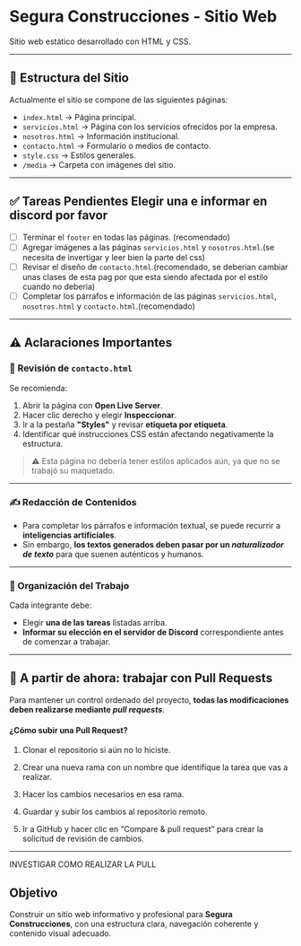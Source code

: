 # Segura Construcciones - Sitio Web

Sitio web estático desarrollado con HTML y CSS.

---

## 📂 Estructura del Sitio

Actualmente el sitio se compone de las siguientes páginas:

- `index.html` → Página principal.
- `servicios.html` → Página con los servicios ofrecidos por la empresa.
- `nosotros.html` → Información institucional.
- `contacto.html` → Formulario o medios de contacto.
- `style.css` → Estilos generales.
- `/media` → Carpeta con imágenes del sitio.

---

## ✅ Tareas Pendientes Elegir una e informar en discord por favor 

- [ ] Terminar el `footer` en todas las páginas. (recomendado)
- [ ] Agregar imágenes a las páginas `servicios.html` y `nosotros.html`.(se necesita de invertigar y leer bien la parte del css)
- [ ] Revisar el diseño de `contacto.html`.(recomendado, se deberian cambiar unas clases de esta pag por que esta siendo afectada por el estilo cuando no deberia)
- [ ] Completar los párrafos e información de las páginas `servicios.html`, `nosotros.html` y `contacto.html`.(recomendado)

---

## ⚠️ Aclaraciones Importantes

### 🔎 Revisión de `contacto.html`
Se recomienda:
1. Abrir la página con **Open Live Server**.
2. Hacer clic derecho y elegir **Inspeccionar**.
3. Ir a la pestaña **"Styles"** y revisar **etiqueta por etiqueta**.
4. Identificar qué instrucciones CSS están afectando negativamente la estructura.

> ⚠ Esta página no debería tener estilos aplicados aún, ya que no se trabajó su maquetado.

---

### ✍️ Redacción de Contenidos
- Para completar los párrafos e información textual, se puede recurrir a **inteligencias artificiales**.
- Sin embargo, **los textos generados deben pasar por un _naturalizador de texto_** para que suenen auténticos y humanos.

---

### 🧠 Organización del Trabajo
Cada integrante debe:
- Elegir **una de las tareas** listadas arriba.
- **Informar su elección en el servidor de Discord** correspondiente antes de comenzar a trabajar.

---

## 🚀 A partir de ahora: trabajar con Pull Requests

Para mantener un control ordenado del proyecto, **todas las modificaciones deben realizarse mediante _pull requests_**.

#### ¿Cómo subir una Pull Request?

1. Clonar el repositorio si aún no lo hiciste.

2. Crear una nueva rama con un nombre que identifique la tarea que vas a realizar.

3. Hacer los cambios necesarios en esa rama.

4. Guardar y subir los cambios al repositorio remoto.

5. Ir a GitHub y hacer clic en “Compare & pull request” para crear la solicitud de revisión de cambios.

---
INVESTIGAR COMO REALIZAR LA PULL 


## Objetivo

Construir un sitio web informativo y profesional para **Segura Construcciones**, con una estructura clara, navegación coherente y contenido visual adecuado.

